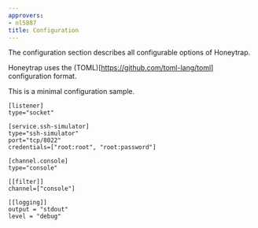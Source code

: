 ```yaml
---
approvers:
- nl5887
title: Configuration
---
```


The configuration section describes all configurable options of Honeytrap.

Honeytrap uses the (TOML)[https://github.com/toml-lang/toml] configuration format.

This is a minimal configuration sample.

```
[listener]
type="socket"

[service.ssh-simulator]
type="ssh-simulator"
port="tcp/8022"
credentials=["root:root", "root:password"]

[channel.console]
type="console"

[[filter]]
channel=["console"]

[[logging]]
output = "stdout"
level = "debug"
```
